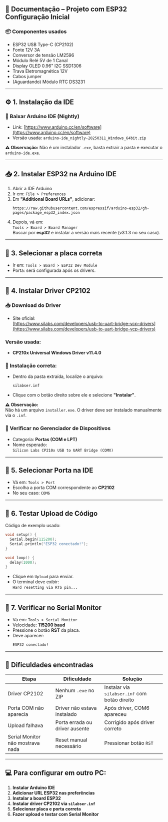 ## 📝 Documentação – Projeto com ESP32 Configuração Inicial

### 📦 Componentes usados
- ESP32 USB Type-C (CP2102)
- Fonte 12V 3A
- Conversor de tensão LM2596
- Módulo Relé 5V de 1 Canal
- Display OLED 0.96" I2C SSD1306
- Trava Eletromagnética 12V
- Cabos jumper
- (Aguardando) Módulo RTC DS3231

---

## ⚙️ 1. Instalação da IDE

### 🧩 Baixar Arduino IDE (Nightly)
- Link: [https://www.arduino.cc/en/software](https://www.arduino.cc/en/software)
- Versão usada: `arduino-ide_nightly-20250311_Windows_64bit.zip`

**⚠️ Observação:** Não é um instalador `.exe`, basta extrair a pasta e executar o `arduino-ide.exe`.

---

## 📥 2. Instalar ESP32 na Arduino IDE

1. Abrir a IDE Arduino
2. Ir em: `File > Preferences`
3. Em **"Additional Board URLs"**, adicionar:
   ```
   https://raw.githubusercontent.com/espressif/arduino-esp32/gh-pages/package_esp32_index.json
   ```
4. Depois, vá em:  
   `Tools > Board > Board Manager`  
   Buscar por **esp32** e instalar a versão mais recente (v3.1.3 no seu caso).

---

## 🧱 3. Selecionar a placa correta
- Ir em: `Tools > Board > ESP32 Dev Module`
- Porta: será configurada após os drivers.

---

## 🔌 4. Instalar Driver CP2102

### 📥 Download do Driver
- Site oficial:  
  [https://www.silabs.com/developers/usb-to-uart-bridge-vcp-drivers](https://www.silabs.com/developers/usb-to-uart-bridge-vcp-drivers)

### Versão usada:
- **CP210x Universal Windows Driver v11.4.0**

### 📂 Instalação correta:
- Dentro da pasta extraída, localize o arquivo:
  ```
  silabser.inf
  ```
- Clique com o botão direito sobre ele e selecione **"Instalar"**.

**⚠️ Observação:**  
Não há um arquivo `installer.exe`. O driver deve ser instalado manualmente via o `.inf`.

### 🧪 Verificar no Gerenciador de Dispositivos
- Categoria: **Portas (COM e LPT)**
- Nome esperado:  
  `Silicon Labs CP210x USB to UART Bridge (COMX)`

---

## 🔄 5. Selecionar Porta na IDE

- Vá em: `Tools > Port`
- Escolha a porta COM correspondente ao **CP2102**
- No seu caso: `COM6`

---

## 💾 6. Testar Upload de Código

Código de exemplo usado:
```cpp
void setup() {
  Serial.begin(115200);
  Serial.println("ESP32 conectado!");
}

void loop() {
  delay(1000);
}
```

- Clique em `Upload` para enviar.
- O terminal deve exibir:  
  `Hard resetting via RTS pin...`

---

## 📡 7. Verificar no Serial Monitor

- Vá em: `Tools > Serial Monitor`
- Velocidade: **115200 baud**
- Pressione o botão **RST** da placa.
- Deve aparecer:  
  ```
  ESP32 conectado!
  ```

---

## 📌 Dificuldades encontradas

| Etapa | Dificuldade | Solução |
|------|-------------|---------|
| Driver CP2102 | Nenhum `.exe` no ZIP | Instalar via `silabser.inf` com botão direito |
| Porta COM não aparecia | Driver não estava instalado | Após driver, COM6 apareceu |
| Upload falhava | Porta errada ou driver ausente | Corrigido após driver correto |
| Serial Monitor não mostrava nada | Reset manual necessário | Pressionar botão `RST` |

---

## 💻 Para configurar em outro PC:

1. **Instalar Arduino IDE**
2. **Adicionar URL ESP32 nas preferências**
3. **Instalar a board ESP32**
4. **Instalar driver CP2102 via `silabser.inf`**
5. **Selecionar placa e porta correta**
6. **Fazer upload e testar com Serial Monitor**
